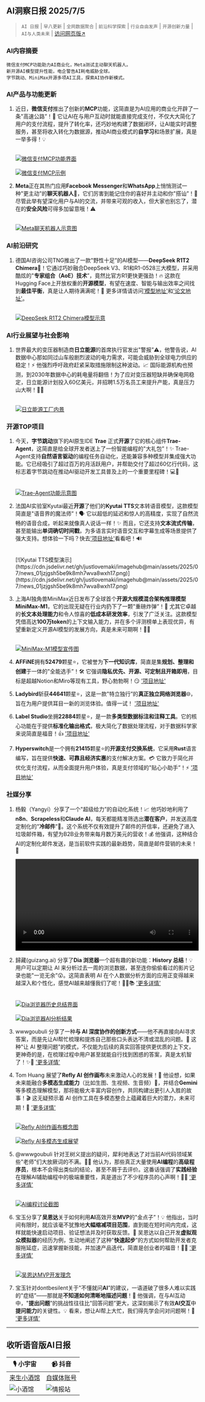 ## AI洞察日报 2025/7/5

>  `AI 日报` | `早八更新` | `全网数据聚合` | `前沿科学探索` | `行业自由发声` | `开源创新力量` | `AI与人类未来` | [访问网页版↗️](https://ai.hubtoday.app/)



### **AI内容摘要**

```
微信支付MCP功能助力AI商业化，Meta测试主动聊天机器人。
新开源AI模型提升性能，电企警告AI耗电威胁全球。
字节跳动、MiniMax开源多项AI工具，探索AI协作新模式。
```



### **AI产品与功能更新**

1.  近日，**微信支付**推出了创新的**MCP**功能，这简直是为AI应用的商业化开辟了一条"高速公路”！🚀 它让AI在与用户互动时就能直接完成支付，不仅大大简化了用户的支付流程，提升了转化率，还巧妙地构建了数据闭环，让AI能实时调整服务，甚至将收入转化为数据源，推动AI商业模式的**自学习**和场景扩展，真是一举多得！💡

    <br/> [![微信支付MCP功能界面](https://cdn.jsdelivr.net/gh/justlovemaki/imagehub@main/assets/2025/07/news_01jzjgs0sefx8rngt7sje8t6vf.png)](https://cdn.jsdelivr.net/gh/justlovemaki/imagehub@main/assets/2025/07/news_01jzjgs0sefx8rngt7sje8t6vf.png) <br/>
    <br/> [![微信支付MCP示例](https://cdn.jsdelivr.net/gh/justlovemaki/imagehub@main/assets/2025/07/news_01jzjgs2y3fwnbejj76s46jt1b.png)](https://cdn.jsdelivr.net/gh/justlovemaki/imagehub@main/assets/2025/07/news_01jzjgs2y3fwnbejj76s46jt1b.png) <br/>

2.  **Meta**正在其热门应用**Facebook Messenger**和**WhatsApp**上悄悄测试一种"更主动”的**聊天机器人**🤖，它们厉害到能记住你的喜好并主动和你"搭讪”！🤔 尽管此举有望深化用户与AI的交流，并带来可观的收入，但大家也别忘了，潜在的**安全风险**可得多加留意哦！⚠️

    <br/> [![Meta聊天机器人示意图](https://cdn.jsdelivr.net/gh/justlovemaki/imagehub@main/assets/2025/07/news_01jzjgs4yzez8r2fjqmbvny173.jpg)](https://cdn.jsdelivr.net/gh/justlovemaki/imagehub@main/assets/2025/07/news_01jzjgs4yzez8r2fjqmbvny173.jpg) <br/>

### **AI前沿研究**

1.  德国AI咨询公司TNG推出了一款"野性十足”的AI模型——**DeepSeek R1T2 Chimera**🧪！它通过巧妙融合DeepSeek V3、R1和R1-0528三大模型，并采用酷炫的"**专家组合（AoE）技术**”，竟然比官方R1更快更强劲！🔥 这款在Hugging Face上开放权重的**开源模型**，有望在速度、智能与输出效率之间找到**最佳平衡**，真是让人期待满满呢！🚀 更多详情请访问['模型地址'](https://huggingface.co/tngtech/DeepSeek-TNG-R1T2-Chimera)和['论文地址'](https://arxiv.org/pdf/2506.14794)。

    <br/> [![DeepSeek R1T2 Chimera模型示意](https://cdn.jsdelivr.net/gh/justlovemaki/imagehub@main/assets/2025/07/news_01jzjgs6dceh1rtnndwamsnt7p.png)](https://cdn.jsdelivr.net/gh/justlovemaki/imagehub@main/assets/2025/07/news_01jzjgs6dceh1rtnndwamsnt7p.png) <br/>

### **AI行业展望与社会影响**

1.  世界最大的变压器制造商**日立能源**的首席执行官发出"警报”⚠️，他警告说，AI数据中心那如同过山车般剧烈波动的电力需求，可能会威胁到全球电力供应的稳定！⚡️ 他强烈呼吁政府赶紧采取措施限制这种波动。📈 国际能源机构也预测，到2030年数据中心的耗电量将翻倍！为了应对变压器短缺并确保电网稳定，日立能源计划投入60亿美元，并招聘1.5万名员工来提升产能，真是压力山大啊！😮‍💨

    <br/> [![日立能源工厂内景](https://cdn.jsdelivr.net/gh/justlovemaki/imagehub@main/assets/2025/07/news_01jzjgs8wye00ramcjty5nqg3n.jpg)](https://cdn.jsdelivr.net/gh/justlovemaki/imagehub@main/assets/2025/07/news_01jzjgs8wye00ramcjty5nqg3n.jpg) <br/>

### **开源TOP项目**

1.  今天，**字节跳动**旗下的AI原生IDE **Trae** 正式**开源**了它的核心组件**Trae-Agent**，这简直是给全球开发者送上了一份智能编程的"大礼包”！✨ Trae-Agent支持**自然语言驱动**的编程任务自动化，还能兼容多种模型并集成强大功能。它已经吸引了超过百万的月活跃用户，并帮助交付了超过60亿行代码，这标志着字节跳动在推动AI驱动开发工具普及上的一个重要里程碑！💻🚀

    <br/> [![Trae-Agent功能示意图](https://cdn.jsdelivr.net/gh/justlovemaki/imagehub@main/assets/2025/07/news_01jzjgsab9ehza50jfm9kfwt9a.png)](https://cdn.jsdelivr.net/gh/justlovemaki/imagehub@main/assets/2025/07/news_01jzjgsab9ehza50jfm9kfwt9a.png) <br/>

2.  法国AI实验室Kyutai最近**开源**了他们的**Kyutai TTS**文本转语音模型，这款模型简直是"语音界的魔法师”！🗣️ 它以超低的延迟和惊人的高精度，实现了自然流畅的语音合成，听起来就像真人说话一样！✨ 而且，它还支持**文本流式传输**，甚至能输出**单词确切时间戳**，为多语言实时语音交互和字幕生成等场景提供了强大支持。想体验一下吗？快去['项目地址'](https://kyutai.org/next/tts)看看吧！🔊

    </video>
    <br/> [![Kyutai TTS模型演示](https://cdn.jsdelivr.net/gh/justlovemaki/imagehub@main/assets/2025/07/news_01jzjgsh5be9k8mh7wva8wxh17.png)](https://cdn.jsdelivr.net/gh/justlovemaki/imagehub@main/assets/2025/07/news_01jzjgsh5be9k8mh7wva8wxh17.png) <br/>

3.  上海AI独角兽MiniMax近日发布了全球首个**开源大规模混合架构推理模型MiniMax-M1**，它的出现无疑在行业内扔下了一颗"重磅炸弹”！🤯 尤其它卓越的**长文本处理能力**和令人惊喜的**低成本研发效率**，引发了广泛关注。这款模型凭借高达**100万token**的上下文输入能力，并在多个评测榜单上表现优异，有望重新定义开源AI模型的发展方向，真是未来可期啊！🦄💡

    <br/> [![MiniMax-M1模型宣传图](https://cdn.jsdelivr.net/gh/justlovemaki/imagehub@main/assets/2025/07/news_01jzjgsm9me53rsn19n1a34qgn.jpg)](https://cdn.jsdelivr.net/gh/justlovemaki/imagehub@main/assets/2025/07/news_01jzjgsm9me53rsn19n1a34qgn.jpg) <br/>

4.  **AFFiNE**拥有**52479**颗星⭐，它被誉为**下一代知识库**，简直是集**规划、整理和创建**于一体的"全能选手”！🛠️ 它强调**隐私优先、开源、可定制且开箱即用**，目标是超越Notion和Miro等现有工具，野心勃勃啊！😏 ['项目地址'](https://github.com/toeverything/AFFiNE)

5.  **Ladybird**斩获**44641**颗星⭐，这是一款"特立独行”的**真正独立网络浏览器**🌐，旨在为用户提供耳目一新的浏览体验。值得一试！ ['项目地址'](https://https://github.com/LadybirdBrowser/ladybird)

6.  **Label Studio**坐拥**22884**颗星⭐，是一款**多类型数据标注和注释工具**。它的核心功能在于提供**标准化输出格式**，极大简化了数据处理流程，对于数据科学家来说简直是福音！👍 ['项目地址'](https://github.com/HumanSignal/label-studio)

7.  **Hyperswitch**是一个拥有**21415**颗星⭐的**开源支付交换系统**，它采用**Rust**语言编写，旨在提供**快速、可靠且经济实惠**的支付解决方案。💳 它致力于简化并优化支付流程，从而全面提升用户体验，真是支付领域的"贴心小助手”！⚡️ ['项目地址'](https://github.com/juspay/hyperswitch)

### **社媒分享**

1.  杨毅（Yangyi）分享了一个"超级给力”的自动化系统！📈 他巧妙地利用了**n8n**、**Scrapeless**和**Claude AI**，每天都能精准筛选出**潜在客户**，并发送高度定制化的"**冷邮件**”📧。这个系统不仅有效提升了邮件的开信率，还避免了进入垃圾邮件箱，有望为B2B业务带来每月数万美元的营收！💰 他强调，这种结合AI的定制化邮件发送，是当前软件实践的最新趋势，简直是邮件营销的未来！🎯

    <video src="https://video.twimg.com/amplify_video/1941026341228253184/vid/avc1/3840x2084/_DjuFztwKBcYhGJk.mp4?tag=21" controls="controls" width="100%"></video>

2.  歸藏(guizang.ai) 分享了**Dia 浏览器**一个超有趣的新功能：**History 总结**！💡 用户可以定期让 AI 来分析过去一周的浏览数据，甚至连你偷偷看过的影片记录也能"一览无余”😲。这简直表明 AI 在个人数据分析方面的应用正变得越来越深入和个性化，感觉AI越来越懂我们了呢！🕵️‍♀️📚 ['更多详情'](https://x.com/op7418/status/1940997705779892617)

    <br/> [![Dia浏览器历史总结界面](https://cdn.jsdelivr.net/gh/justlovemaki/imagehub@main/assets/2025/07/news_01jzjgt5dhe8caf2223kq2m8zx.jpg)](https://cdn.jsdelivr.net/gh/justlovemaki/imagehub@main/assets/2025/07/news_01jzjgt5dhe8caf2223kq2m8zx.jpg) <br/>
    <br/> [![Dia浏览器AI分析结果](https://cdn.jsdelivr.net/gh/justlovemaki/imagehub@main/assets/2025/07/news_01jzjgt860ft5skkd5bq59ps32.jpg)](https://cdn.jsdelivr.net/gh/justlovemaki/imagehub@main/assets/2025/07/news_01jzjgt860ft5skkd5bq59ps32.jpg) <br/>

3.  wwwgoubuli 分享了一种**与 AI 深度协作的创新方式**——他不再直接向AI寻求答案，而是先让AI帮忙梳理和提炼自己那些口头表达不清或混乱的问题。🤔 这种"让 AI 整理问题”的模式，不仅能为后续的真实回答提供更优质的上下文，更神奇的是，在梳理过程中用户甚至就能自行找到困惑的答案，真是太机智了！✨🤯 ['更多详情'](https://x.com/wwwgoubuli/status/1940974712055910818)

4.  Tom Huang 展望了**Refly AI 创作画布**未来激动人心的发展！🎨 他设想，如果未来能融合**多模态生成能力**（比如生图、生视频、生音频）🎵，并结合**Gemini**等多模态理解模型，那将能极大丰富内容创作，共同构建出更引人入胜的故事！🎬 这无疑预示着 AI 创作工具在多模态整合上蕴藏着巨大的潜力，未来可期！🌟 ['更多详情'](https://x.com/tuturetom/status/1940943363898834947)

    <br/> [![Refly AI创作画布概念图](https://cdn.jsdelivr.net/gh/justlovemaki/imagehub@main/assets/2025/07/news_01jzjgtab4ff5rad41k8gyn4b4.jpg)](https://cdn.jsdelivr.net/gh/justlovemaki/imagehub@main/assets/2025/07/news_01jzjgtab4ff5rad41k8gyn4b4.jpg) <br/>
    <br/> [![Refly AI多模态生成展望](https://cdn.jsdelivr.net/gh/justlovemaki/imagehub@main/assets/2025/07/news_01jzjgtda2fqd9hghqhy791wts.jpg)](https://cdn.jsdelivr.net/gh/justlovemaki/imagehub@main/assets/2025/07/news_01jzjgtda2fqd9hghqhy791wts.jpg) <br/>

5.  @wwwgoubuli 针对王树义提出的疑问，犀利地表达了对当前AI代码领域某些"老师”们大放厥词的不满。👨‍💻 他认为，那些真正大量使用**AI编程**的**高级程序员**，根本不会得出类似的结论，甚至不屑于去评价。这番话强调了**实践经验**在理解AI辅助编程中的极端重要性，真是道出了不少程序员的心声啊！💬🤔 ['更多详情'](https://x.com/wwwgoubuli/status/1940942626473365908)

    <br/> [![AI编程讨论截图](https://cdn.jsdelivr.net/gh/justlovemaki/imagehub@main/assets/2025/07/news_01jzjgtfdnfmwbmhfk1n649dep.jpg)](https://cdn.jsdelivr.net/gh/justlovemaki/imagehub@main/assets/2025/07/news_01jzjgtfdnfmwbmhfk1n649dep.jpg) <br/>

6.  宝玉分享了**吴恩达**关于如何利用**AI**高效开发**MVP**的"金点子”！💡 他指出，当时间有限时，就应该毫不犹豫地**大幅缩减项目范围**，直到能在短时间内完成，这样就能快速启动项目、验证想法并及时获取反馈。🚀 吴恩达以自己开发**虚拟观众模拟器**的经历为例，生动地阐述了这种"**快速起步**”的方式如何帮助开发者克服拖延症，迅速掌握新技能，并加速产品迭代，简直是创业者的福音！🏃‍♀️ ['更多详情'](https://x.com/dotey/status/1940868768948760613)

    <br/> [![吴恩达MVP开发理念](https://cdn.jsdelivr.net/gh/justlovemaki/imagehub@main/assets/2025/07/news_01jzjgthkbe0ha58455zdtnqdk.jpg)](https://cdn.jsdelivr.net/gh/justlovemaki/imagehub@main/assets/2025/07/news_01jzjgthkbe0ha58455zdtnqdk.jpg) <br/>

7.  宝玉针对dontbesilent关于"不懂就问**AI**”的建议，一语道破了很多人难以实践的"症结”——那就是**不知道如何清晰地描述问题**！🤔 他强调，在与AI互动中，"**提出问题**”的挑战性往往比"回答问题”更大，这深刻揭示了有效**AI交互**中**提问能力**的关键性。💡 看来，想让AI帮上大忙，我们得先学会问对问题啊！💬 ['更多详情'](https://x.com/dotey/status/1940845834373157125)

---

## **收听语音版AI日报**

| 🎙️ **小宇宙** | 📹 **抖音** |
| --- | --- |
| [来生小酒馆](https://www.xiaoyuzhoufm.com/podcast/683c62b7c1ca9cf575a5030e)  |   [自媒体账号](https://www.douyin.com/user/MS4wLjABAAAAwpwqPQlu38sO38VyWgw9ZjDEnN4bMR5j8x111UxpseHR9DpB6-CveI5KRXOWuFwG)| 
| ![小酒馆](https://cdn.jsdelivr.net/gh/justlovemaki/imagehub@main/logo/f959f7984e9163fc50d3941d79a7f262.md.png) | ![情报站](https://cdn.jsdelivr.net/gh/justlovemaki/imagehub@main/logo/7fc30805eeb831e1e2baa3a240683ca3.md.png) |

    

